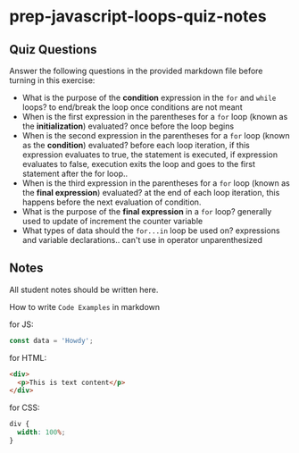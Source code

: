 # prep-javascript-loops-quiz-notes

## Quiz Questions

Answer the following questions in the provided markdown file before turning in this exercise:

- What is the purpose of the **condition** expression in the `for` and `while` loops?
to end/break the loop once conditions are not meant
- When is the first expression in the parentheses for a `for` loop (known as the **initialization**) evaluated?
once before the loop begins
- When is the second expression in the parentheses for a `for` loop (known as the **condition**) evaluated?
before each loop iteration, if this expression evaluates to true, the statement is executed, if expression evaluates to false, execution exits the loop and goes to the first statement after the for loop..
- When is the third expression in the parentheses for a `for` loop (known as the **final expression**) evaluated?
at the end of each loop iteration, this happens before the next evaluation of condition.
- What is the purpose of the **final expression** in a `for` loop?
generally used to update of increment the counter variable
- What types of data should the `for...in` loop be used on?
expressions and variable declarations.. can't use in operator unparenthesized
## Notes

All student notes should be written here.

How to write `Code Examples` in markdown

for JS:

```javascript
const data = 'Howdy';
```

for HTML:

```html
<div>
  <p>This is text content</p>
</div>
```

for CSS:

```css
div {
  width: 100%;
}
```
